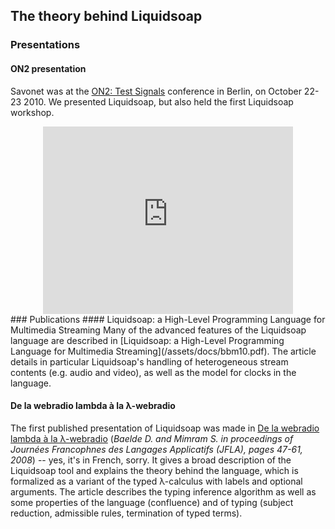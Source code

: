 ## The theory behind Liquidsoap
### Presentations
#### ON2 presentation
Savonet was at the [ON2: Test Signals](http://testsignals.org/) conference in
Berlin, on October 22-23 2010. We presented Liquidsoap, but also held the first
Liquidsoap workshop.

<center><iframe src="http://player.vimeo.com/video/16528307" width="400" height="300" frameborder="0"></iframe></center>### Publications
#### Liquidsoap: a High-Level Programming Language for Multimedia Streaming
Many of the advanced features of the Liquidsoap language are described in
[Liquidsoap: a High-Level Programming Language for Multimedia Streaming](/assets/docs/bbm10.pdf).
The article details in particular Liquidsoap's handling of heterogeneous stream
contents (e.g. audio and video), as well as the model for clocks in the
language.

#### De la webradio lambda à la &lambda;-webradio
The first published presentation of Liquidsoap was made in
[De la webradio lambda à la &lambda;-webradio](/assets/docs/bm08.pdf)
(*Baelde D. and Mimram S. in proceedings of Journées Francophnes des Langages Applicatifs (JFLA), pages 47-61, 2008*)
-- yes, it's in French, sorry. It gives a broad description of the Liquidsoap
tool and explains the theory behind the language, which is formalized as a
variant of the typed &lambda;-calculus with labels and optional arguments. The
article describes the typing inference algorithm as well as some properties of
the language (confluence) and of typing (subject reduction, admissible rules,
termination of typed terms).


